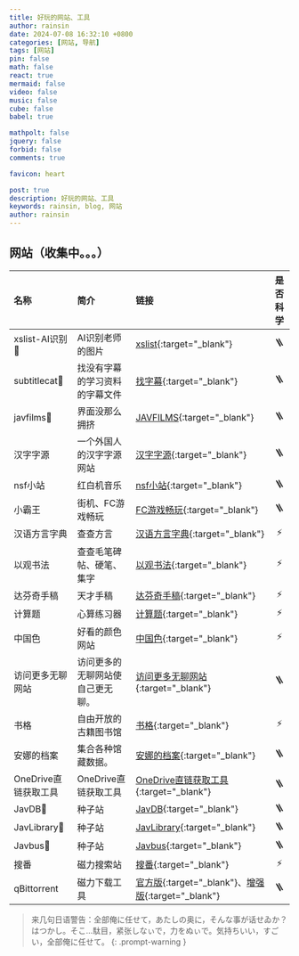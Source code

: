 ```yaml
---
title: 好玩的网站、工具
author: rainsin
date: 2024-07-08 16:32:10 +0800
categories: [网站, 导航]
tags: [网站]
pin: false
math: false
react: true
mermaid: false
video: false
music: false
cube: false
babel: true

mathpolt: false
jquery: false
forbid: false
comments: true

favicon: heart

post: true
description: 好玩的网站、工具
keywords: rainsin, blog, 网站
author: rainsin
---
```


## 网站（收集中。。。）

| 名称                          | 简介             | 链接     |    是否科学  |
| :--------------------------- | :--------------- | :------ | :----------: |
| xslist-AI识别🔞        | AI识别老师的图片        | [xslist](https://xslist.org/){:target="_blank"} |    🪜      |
| subtitlecat🔞         | 找没有字幕的学习资料的字幕文件 |[找字幕](https://subtitlecat.com/){:target="_blank"} |    🪜   |
| javfilms🔞            | 界面没那么拥挤  | [JAVFILMS](https://javfilms.com/){:target="_blank"}  |    🪜    |
| 汉字字源             | 一个外国人的汉字字源网站  | [汉字字源](https://hanziyuan.net/){:target="_blank"}  |    🪜    |
| nsf小站             | 红白机音乐  | [nsf小站](https://nsf.nesbbs.com/#/){:target="_blank"}  |    🪜    |
| 小霸王              | 街机、FC游戏畅玩  | [FC游戏畅玩](https://www.yikm.net/){:target="_blank"}  |    🪜   |
| 汉语方言字典         | 查查方言      | [汉语方言字典](https://zh.voicedic.com/){:target="_blank"}  |    ⚡    |
| 以观书法            | 查查毛笔碑帖、硬笔、集字      | [以观书法](https://web.ygsf.com/#/home?VNK=a2854203){:target="_blank"}  |    ⚡   |
| 达芬奇手稿            | 天才手稿        | [达芬奇手稿](http://www.drawingsofleonardo.org/){:target="_blank"}  |    ⚡   |
| 计算题              | 心算练习器        | [计算题](http://jisuanti.com/){:target="_blank"}  |    ⚡   |
| 中国色             | 好看的颜色网站        | [中国色](https://www.zhongguose.com/){:target="_blank"}  |    ⚡   |
| 访问更多无聊网站   | 访问更多的无聊网站使自己更无聊。        | [访问更多无聊网站](https://theuselessweb.com/){:target="_blank"}  |    🪜   |
| 书格  | 自由开放的古籍图书馆        | [书格](https://www.shuge.org/){:target="_blank"}  |    ⚡  |
| 安娜的档案  | 集合各种馆藏数据。       | [安娜的档案](https://zh.annas-archive.gs/){:target="_blank"}  |    🪜  |
| OneDrive直链获取工具  | OneDrive直链获取工具  | [OneDrive直链获取工具](https://onedrive.gimhoy.com/){:target="_blank"}  |    🪜  |
| JavDB🔞   | 种子站        | [JavDB](https://javdb.com/){:target="_blank"}  |    🪜    |
| JavLibrary🔞|  种子站     | [JavLibrary](https://www.javlibrary.com/cn/){:target="_blank"}  |    🪜    |
| Javbus🔞|  种子站     | [Javbus](https://www.javbus.com/){:target="_blank"}  |    🪜    |
| 搜番 |  磁力搜索站     | [搜番](https://za.sefan.cc/){:target="_blank"}  |    ⚡    |
| qBittorrent |  磁力下载工具   | [官方版](https://www.qbittorrent.org/){:target="_blank"}、[增强版](https://github.com/c0re100/qBittorrent-Enhanced-Edition/releases){:target="_blank"}  |    🪜   |


> 来几句日语警告：全部俺に任せて，あたしの奥に，そんな事が话せゐか？はつかし。そこ...駄目，紧张しなぃで，力をぬぃで。気持ちいい，すごい，全部俺に任せて。
{: .prompt-warning }